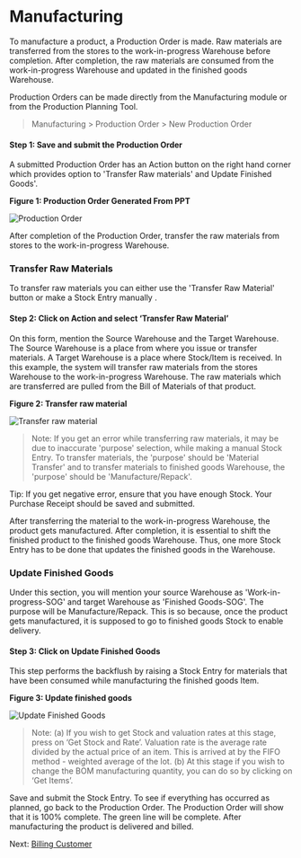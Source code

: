 # Manufacturing

<p class="lead"> To manufacture a product, a Production Order is made. Raw materials are transferred from the stores to the work-in-progress Warehouse before completion. After completion, the raw materials are consumed from the work-in-progress Warehouse and updated in the finished goods Warehouse.</p>

Production Orders can be made directly from the Manufacturing module or from the Production Planning Tool.

> Manufacturing > Production Order > New Production Order

#### Step 1: Save and submit the Production Order

A submitted Production Order has an Action button on the right hand corner which provides option to 'Transfer Raw materials' and Update Finished Goods'.

__Figure 1: Production Order Generated From PPT__

![Production Order](/assets/manual_erpnext_com/old_images/erpnext/e-t-o-production-order-sf.png)

After completion of the Production Order, transfer the raw materials from stores to the work-in-progress Warehouse.

### Transfer Raw Materials 

To transfer raw materials you can either use the 'Transfer Raw Material' button or make a Stock Entry manually .

#### Step 2: Click on Action and select ‘Transfer Raw Material’
 
On this form, mention the Source Warehouse and the Target Warehouse. The Source Warehouse is a place from where you issue or transfer materials. A Target Warehouse is a place where Stock/Item is received. In this example, the system will  transfer raw materials from the stores Warehouse to the work-in-progress Warehouse. The raw materials which are transferred are pulled from the Bill of Materials of that product.

__Figure 2: Transfer raw material__

![Transfer raw material](/assets/manual_erpnext_com/old_images/erpnext/e-t-o-stock-entry-transfer.png)

> Note: If you get an error while transferring raw materials, it may be due to inaccurate 'purpose' selection, while making a manual Stock Entry. To transfer materials, the 'purpose' should be 'Material Transfer' and to transfer materials to finished goods Warehouse, the 'purpose' should be 'Manufacture/Repack'.

<i class="icon-lightbulb text-warning" style="font-size: 200%"></i> Tip: If you get negative error, ensure that you have enough Stock. Your Purchase Receipt should be saved and submitted.

After transferring the material to the work-in-progress Warehouse, the product gets manufactured. After completion, it is essential to shift the finished product to the finished goods Warehouse. Thus, one more Stock Entry has to be done that updates the finished goods in the Warehouse. 

### Update Finished Goods 

Under this section, you will mention your source Warehouse as 'Work-in-progress-SOG' and target Warehouse as 'Finished Goods-SOG'. The purpose will be Manufacture/Repack. This is so because, once the product gets manufactured, it is supposed to go to finished goods Stock to enable delivery.

#### Step 3: Click on Update Finished Goods

This step performs the backflush by raising a Stock Entry for materials that have been consumed while manufacturing the finished goods Item.

__Figure 3: Update finished goods__

![Update Finished Goods](/assets/manual_erpnext_com/old_images/erpnext/e-t-o-update-finished-g-childbed.png)

> Note: (a) If you wish to get Stock and valuation rates at this stage, press on ‘Get Stock and Rate’. Valuation rate is the average rate divided by the actual price of an item. This is arrived at by the FIFO method - weighted average of the lot.
(b) At this stage if you wish to change the BOM manufacturing quantity, you can do so by clicking on ‘Get Items’.

Save and submit the Stock Entry. To see if everything has occurred as planned, go back to the Production Order. The Production Order will show that it is 100% complete. The green line will be complete. After manufacturing the product is delivered and billed.


Next: [Billing Customer](/contents/guide-books/engineer-to-order/customer-billing)
